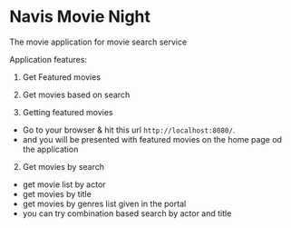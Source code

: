 # Navis Movie Night
The movie application for movie search service

Application features:
1. Get Featured movies
2. Get movies based on search

1. Getting featured movies

- Go to your browser & hit this url `http://localhost:8080/`.
- and you will be presented with featured movies on the home page od the application

2. Get movies by search
- get movie list by actor
- get movies by title
- get movies by genres list given in the portal
- you can try combination based search by actor and title
